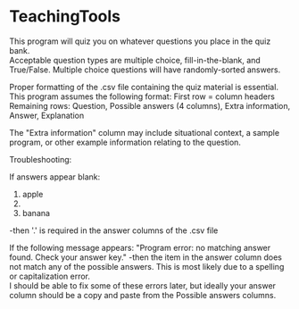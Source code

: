 # TeachingTools

This program will quiz you on whatever questions you place in the quiz bank.  
Acceptable question types are multiple choice, fill-in-the-blank, and True/False.  Multiple choice questions will have randomly-sorted answers.

Proper formatting of the .csv file containing the quiz material is essential.
This program assumes the following format:
First row = column headers
Remaining rows:
Question, Possible answers (4 columns), Extra information, Answer, Explanation

The "Extra information" column may include situational context, a sample program, or other example information relating to the question.


Troubleshooting:

If answers appear blank:
1. apple
2.    
3. banana

-then '.' is required in the answer columns of the .csv file


If the following message appears: "Program error: no matching answer found.  Check your answer key."
-then the item in the answer column does not match any of the possible answers.  This is most likely due to a spelling or capitalization error.  
I should be able to fix some of these errors later, but ideally your answer column should be a copy and paste from the Possible answers columns.
